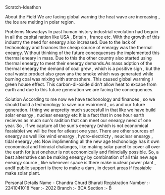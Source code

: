 Scratch-Ideathon

About the Field
We are facing global warning the heat wave are increasing , the ice are melting in polar region.

Problems Nowadays
In past human history industrial revolution had beguin in all the capital nation like USA , Britain , france etc. With the growth of this industry the need for eneargy also increased. Due to the lack of techonology and finances the cheap source of eneargy was the thermal eneargy. Without thinking of the future concequenses the implemented this thermal eneary in mass. Due to this the other country also started using thermal eneargy to meet their eneargy demands.As mass adption of the thermal eneargy the demand of coal grew , which is a positive sign , but the coal waste product also grew ans the smoke which was generated while burning coal was mixing with atmosphere. This caused global warming / green house effect. This carbon-di-oxide didn't allow heat to excape from earth and due to this future generation we are facing the concequences.

Solution
According to me now we have techonology and finances , so we should build a techonology to save our evoirment , us and our future generation. I thing we arepretty much succesfull in that like we have build solar eneargy , nuclear eneargy etc
It is a fact that in one hour earth recieves as much sun's radition that can meet our eneargy need of one year. So , if we capture all the sun's eneargy (which is not economical feasiable) we will be free for atleast one year.
There are other sources of eneargy as well like wind eneargy , hydro-electricty , neuclear eneargy , tidal eneargy ,etc 
Now implimenting all the new age techonology has it own economical and finincial chalanges, like making solar panel to cover all over the earth for just onehour is not economically and finincially possible.
So, a best alternative can be making eneargy by combination of all this new age eneargy source , like whenever space is there make nuclear power plant , andif public support is there to make a dam , in desert areas if feasiable make solar plant. 

Personal Details
Name - Chandra Churd Bharati
Registration Number :- 2241041018
Year :- 2022
Branch :- BCA
Section :- B
